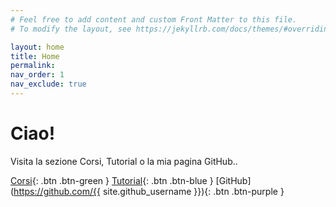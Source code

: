 ```yaml
---
# Feel free to add content and custom Front Matter to this file.
# To modify the layout, see https://jekyllrb.com/docs/themes/#overriding-theme-defaults

layout: home
title: Home
permalink: 
nav_order: 1
nav_exclude: true
---
```


# Ciao!

Visita la sezione Corsi, Tutorial o la mia pagina GitHub..

[Corsi](./corsi.markdown){: .btn .btn-green }
[Tutorial](./tutorial.markdown){: .btn .btn-blue }
[GitHub](https://github.com/{{ site.github_username }}){: .btn .btn-purple }

